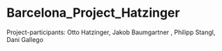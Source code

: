 # Barcelona_Project_Hatzinger
Project-participants: Otto Hatzinger, Jakob Baumgartner , Philipp Stangl, Dani Gallego
